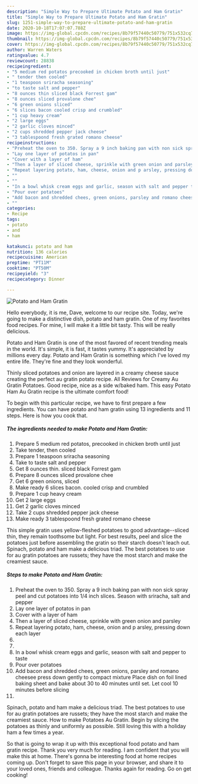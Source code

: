 ```yaml
---
description: "Simple Way to Prepare Ultimate Potato and Ham Gratin"
title: "Simple Way to Prepare Ultimate Potato and Ham Gratin"
slug: 1251-simple-way-to-prepare-ultimate-potato-and-ham-gratin
date: 2020-10-18T17:07:07.788Z
image: https://img-global.cpcdn.com/recipes/8b79f57440c50779/751x532cq70/potato-and-ham-gratin-recipe-main-photo.jpg
thumbnail: https://img-global.cpcdn.com/recipes/8b79f57440c50779/751x532cq70/potato-and-ham-gratin-recipe-main-photo.jpg
cover: https://img-global.cpcdn.com/recipes/8b79f57440c50779/751x532cq70/potato-and-ham-gratin-recipe-main-photo.jpg
author: Warren Waters
ratingvalue: 4.7
reviewcount: 28838
recipeingredient:
- "5 medium red potatos precooked in chicken broth until just"
- " tender then cooled"
- "1 teaspoon sriracha seasoning"
- "to taste salt and pepper"
- "8 ounces thin sliced black Forrest gam"
- "8 ounces sliced provalone chee"
- "6 green onions sliced"
- "6 slices bacon cooled crisp and crumbled"
- "1 cup heavy cream"
- "2 large eggs"
- "2 garlic cloves minced"
- "2 cups shredded pepper jack cheese"
- "3 tablespoond fresh grated romano cheese"
recipeinstructions:
- "Preheat the oven to 350. Spray a 9 inch baking pan with non sick spray peel and cut potatoes into 1/4 inch slices. Season with sriracha, salt and pepper"
- "Lay one layer of potatos in pan"
- "Cover with a layer of ham"
- "Then a layer of sliced cheese, sprinkle with green onion and parsley"
- "Repeat layering potato, ham, cheese, onion and p arsley, pressing down each layer"
- ""
- ""
- "In a bowl whisk cream eggs and garlic, season with salt and pepper to taste"
- "Pour over potatoes"
- "Add bacon and shredded chees, green onions, parsley and romano cheesee press down gently to compact mixture Place dish on foil lined baking sheet and bake about 30 to 40 minutes until set. Let cool 10 minutes before slicing"
- ""
categories:
- Recipe
tags:
- potato
- and
- ham

katakunci: potato and ham 
nutrition: 136 calories
recipecuisine: American
preptime: "PT11M"
cooktime: "PT50M"
recipeyield: "3"
recipecategory: Dinner

---
```



![Potato and Ham Gratin](https://img-global.cpcdn.com/recipes/8b79f57440c50779/751x532cq70/potato-and-ham-gratin-recipe-main-photo.jpg)

Hello everybody, it is me, Dave, welcome to our recipe site. Today, we're going to make a distinctive dish, potato and ham gratin. One of my favorites food recipes. For mine, I will make it a little bit tasty. This will be really delicious.

Potato and Ham Gratin is one of the most favored of recent trending meals in the world. It's simple, it is fast, it tastes yummy. It's appreciated by millions every day. Potato and Ham Gratin is something which I've loved my entire life. They're fine and they look wonderful.

Thinly sliced potatoes and onion are layered in a creamy cheese sauce creating the perfect au gratin potato recipe. All Reviews for Creamy Au Gratin Potatoes. Good recipe, nice as a side w/baked ham. This easy Potato Ham Au Gratin recipe is the ultimate comfort food!


To begin with this particular recipe, we have to first prepare a few ingredients. You can have potato and ham gratin using 13 ingredients and 11 steps. Here is how you cook that.

<!--inarticleads1-->

##### The ingredients needed to make Potato and Ham Gratin:

1. Prepare 5 medium red potatos, precooked in chicken broth until just
1. Take  tender, then cooled
1. Prepare 1 teaspoon sriracha seasoning
1. Take to taste salt and pepper
1. Get 8 ounces thin. sliced black Forrest gam
1. Prepare 8 ounces sliced provalone chee
1. Get 6 green onions, sliced
1. Make ready 6 slices bacon. cooled crisp and crumbled
1. Prepare 1 cup heavy cream
1. Get 2 large eggs
1. Get 2 garlic cloves minced
1. Take 2 cups shredded pepper jack cheese
1. Make ready 3 tablespoond fresh grated romano cheese


This simple gratin uses yellow-fleshed potatoes to good advantage--sliced thin, they remain toothsome but light. For best results, peel and slice the potatoes just before assembling the gratin so their starch doesn&#39;t leach out. Spinach, potato and ham make a delicious triad. The best potatoes to use for au gratin potatoes are russets; they have the most starch and make the creamiest sauce. 

<!--inarticleads2-->

##### Steps to make Potato and Ham Gratin:

1. Preheat the oven to 350. Spray a 9 inch baking pan with non sick spray peel and cut potatoes into 1/4 inch slices. Season with sriracha, salt and pepper
1. Lay one layer of potatos in pan
1. Cover with a layer of ham
1. Then a layer of sliced cheese, sprinkle with green onion and parsley
1. Repeat layering potato, ham, cheese, onion and p arsley, pressing down each layer
1. 
1. 
1. In a bowl whisk cream eggs and garlic, season with salt and pepper to taste
1. Pour over potatoes
1. Add bacon and shredded chees, green onions, parsley and romano cheesee press down gently to compact mixture Place dish on foil lined baking sheet and bake about 30 to 40 minutes until set. Let cool 10 minutes before slicing
1. 


Spinach, potato and ham make a delicious triad. The best potatoes to use for au gratin potatoes are russets; they have the most starch and make the creamiest sauce. How to make Potatoes Au Gratin. Begin by slicing the potatoes as thinly and uniformly as possible. Still loving this with a holiday ham a few times a year. 

So that is going to wrap it up with this exceptional food potato and ham gratin recipe. Thank you very much for reading. I am confident that you will make this at home. There's gonna be interesting food at home recipes coming up. Don't forget to save this page in your browser, and share it to your loved ones, friends and colleague. Thanks again for reading. Go on get cooking!
